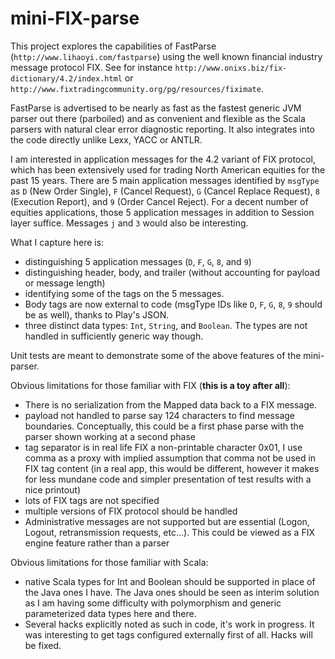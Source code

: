 # mini-FIX-parse
This project explores the capabilities of FastParse (`http://www.lihaoyi.com/fastparse`) using the well known financial industry message protocol FIX. See for instance `http://www.onixs.biz/fix-dictionary/4.2/index.html` or `http://www.fixtradingcommunity.org/pg/resources/fiximate`.

FastParse is advertised to be nearly as fast as the fastest generic JVM parser out there (parboiled) and as convenient and flexible as the Scala parsers with
 natural clear error diagnostic reporting. It also integrates into the code directly unlike Lexx, YACC or ANTLR.

I am interested in application messages for the 4.2 variant of FIX protocol, which has been extensively used for trading North American equities for the past
 15 years. There are 5 main application messages identified by `msgType` as `D` (New Order Single), `F` (Cancel Request), `G` (Cancel Replace Request), `8` 
 (Execution Report), and `9` (Order Cancel Reject). For a decent number of equities applications, those 5 application messages in addition to Session layer 
 suffice. Messages `j` and `3` would also be interesting.

What I capture here is:
- distinguishing 5 application messages (`D`, `F`, `G`, `8`, and `9`)
- distinguishing header, body, and trailer (without accounting for payload or message length)
- identifying some of the tags on the 5 messages.
- Body tags are now external to code (msgType IDs like `D`, `F`, `G`, `8`, `9` should be as well), thanks to Play's JSON.
- three distinct data types: `Int`, `String`, and `Boolean`. The types are not handled in sufficiently generic way though.

Unit tests are meant to demonstrate some of the above features of the mini-parser.

Obvious limitations for those familiar with FIX (**this is a toy after all**):
- There is no serialization from the Mapped data back to a FIX message.
- payload not handled to parse say 124 characters to find message boundaries. Conceptually, this could be a first phase parse with the parser shown working 
at a second phase
- tag separator is in real life FIX a non-printable character 0x01, I use comma as a proxy with implied assumption that comma not be used in FIX tag content 
(in a real app, this would be different, however it makes for less mundane code and simpler presentation of test results with a nice printout)
- lots of FIX tags are not specified
- multiple versions of FIX protocol should be handled
- Administrative messages are not supported but are essential (Logon, Logout, retransmission requests, etc...). This could be viewed as a FIX engine feature 
rather than a parser

Obvious limitations for those familiar with Scala:
- native Scala types for Int and Boolean should be supported in place of the Java ones I have. The Java ones should be seen as interim solution as I am 
having some difficulty with polymorphism and generic parameterized data types  here and there.
- Several hacks explicitly noted as such in code, it's work in progress. It was interesting to get tags configured externally first of all. Hacks will be fixed.
 
